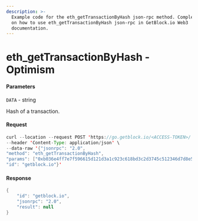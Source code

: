 ```yaml
---
description: >-
  Example code for the eth_getTransactionByHash json-rpc method. Сomplete guide
  on how to use eth_getTransactionByHash json-rpc in GetBlock.io Web3
  documentation.
---
```


# eth\_getTransactionByHash - Optimism

#### Parameters

`DATA` - string

Hash of a transaction.

#### Request

```java
curl --location --request POST 'https://go.getblock.io/<ACCESS-TOKEN>/' \
--header 'Content-Type: application/json' \
--data-raw '{"jsonrpc": "2.0",
"method": "eth_getTransactionByHash",
"params": ["0xb036e4ff7e7f596615d121d3a1c923c618bd3c2d3745c512346d7d8e583f01f7"],
"id": "getblock.io"}'
```

#### Response

```java
{
    "id": "getblock.io",
    "jsonrpc": "2.0",
    "result": null
}
```
